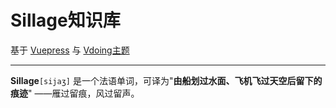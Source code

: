 # Sillage知识库

基于 [Vuepress](https://vuepress.vuejs.org/) 与 [Vdoing主题](https://github.com/xugaoyi/vuepress-theme-vdoing)

---

**Sillage**`[sijaʒ]` 是一个法语单词，可译为"**由船划过水面、飞机飞过天空后留下的痕迹**" ——雁过留痕，风过留声。

